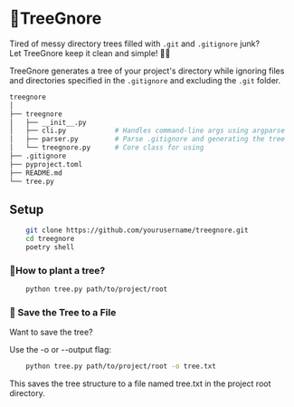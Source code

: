 # 🌳TreeGnore
Tired of messy directory trees filled with `.git` and `.gitignore` junk?  
Let TreeGnore keep it clean and simple! 🧹✨

TreeGnore generates a tree of your project's directory while ignoring files and directories specified in the `.gitignore` and excluding the `.git` folder.

```bash
treegnore
│
├── treegnore
│   ├── __init__.py
│   ├── cli.py            # Handles command-line args using argparse
│   ├── parser.py         # Parse .gitignore and generating the tree
│   └── treegnore.py      # Core class for using
├── .gitignore
├── pyproject.toml
├── README.md
└── tree.py
```

## Setup

```bash
    git clone https://github.com/yourusername/treegnore.git
    cd treegnore
    poetry shell
```
### 🌳How to plant a tree?

```bash
    python tree.py path/to/project/root
```

### 💾 Save the Tree to a File  
Want to save the tree?

Use the -o or --output flag:

```bash
    python tree.py path/to/project/root -o tree.txt
```
This saves the tree structure to a file named tree.txt in the project root directory.